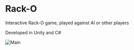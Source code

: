 # Rack-O
Interactive Rack-O game, played against AI or other players

Developed in Unity and C#

![Main](https://user-images.githubusercontent.com/64152538/121311867-d0ff1f00-c8d2-11eb-8351-72db19d4bf52.PNG)
